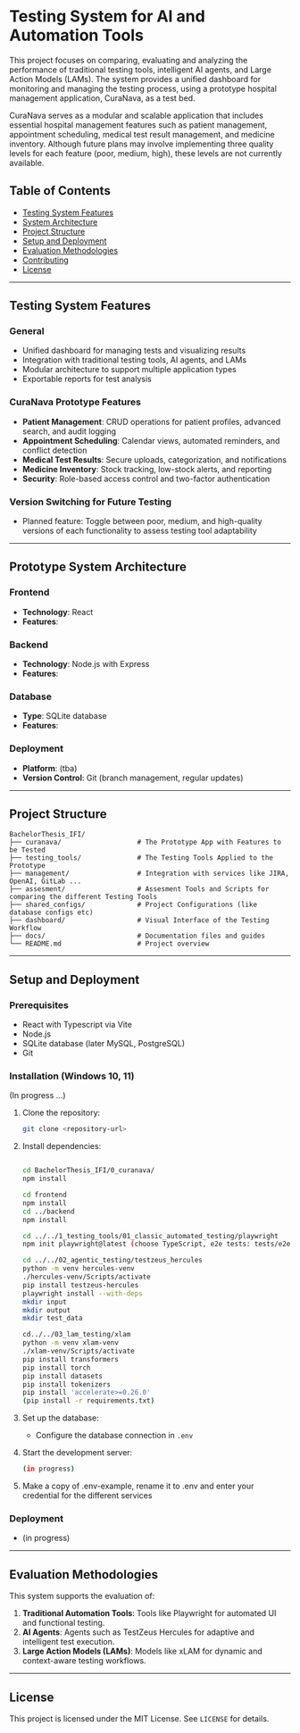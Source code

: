 # Testing System for AI and Automation Tools

This project focuses on comparing, evaluating and analyzing the performance of traditional testing tools, intelligent AI agents, and Large Action Models (LAMs). The system provides a unified dashboard for monitoring and managing the testing process, using a prototype hospital management application, CuraNava, as a test bed.

CuraNava serves as a modular and scalable application that includes essential hospital management features such as patient management, appointment scheduling, medical test result management, and medicine inventory. Although future plans may involve implementing three quality levels for each feature (poor, medium, high), these levels are not currently available.

## Table of Contents
- [Testing System Features](#testing-system-features)
- [System Architecture](#system-architecture)
- [Project Structure](#project-structure)
- [Setup and Deployment](#setup-and-deployment)
- [Evaluation Methodologies](#evaluation-methodologies)
- [Contributing](#contributing)
- [License](#license)

---

## Testing System Features

### General
- Unified dashboard for managing tests and visualizing results
- Integration with traditional testing tools, AI agents, and LAMs
- Modular architecture to support multiple application types
- Exportable reports for test analysis

### CuraNava Prototype Features
- **Patient Management**: CRUD operations for patient profiles, advanced search, and audit logging
- **Appointment Scheduling**: Calendar views, automated reminders, and conflict detection
- **Medical Test Results**: Secure uploads, categorization, and notifications
- **Medicine Inventory**: Stock tracking, low-stock alerts, and reporting
- **Security**: Role-based access control and two-factor authentication

### Version Switching for Future Testing
- Planned feature: Toggle between poor, medium, and high-quality versions of each functionality to assess testing tool adaptability

---

## Prototype System Architecture

### Frontend
- **Technology**: React
- **Features**: 

### Backend
- **Technology**: Node.js with Express
- **Features**: 

### Database
- **Type**: SQLite database
- **Features**: 

### Deployment
- **Platform**: (tba)
- **Version Control**: Git (branch management, regular updates)

---

## Project Structure

```
BachelorThesis_IFI/
├── curanava/                   # The Prototype App with Features to be Tested
├── testing_tools/              # The Testing Tools Applied to the Prototype
├── management/                 # Integration with services like JIRA, OpenAI, GitLab ...
├── assesment/                  # Assesment Tools and Scripts for comparing the different Testing Tools
├── shared_configs/             # Project Configurations (like database configs etc)
├── dashboard/                  # Visual Interface of the Testing Workflow
├── docs/                       # Documentation files and guides
└── README.md                   # Project overview
```

---

## Setup and Deployment

### Prerequisites
- React with Typescript via Vite
- Node.js
- SQLite database (later MySQL, PostgreSQL)
- Git

### Installation (Windows 10, 11)
(In progress ...)

1. Clone the repository:
   ```bash
   git clone <repository-url>
   ```
2. Install dependencies:
   ```bash
   
   cd BachelorThesis_IFI/0_curanava/
   npm install
   
   cd frontend
   npm install
   cd ../backend
   npm install

   cd ../../1_testing_tools/01_classic_automated_testing/playwright
   npm init playwright@latest (choose TypeScript, e2e tests: tests/e2e, Install Playwright browsers true)

   cd ../../02_agentic_testing/testzeus_hercules
   python -m venv hercules-venv
   ./hercules-venv/Scripts/activate
   pip install testzeus-hercules
   playwright install --with-deps
   mkdir input
   mkdir output
   mkdir test_data

   cd../../03_lam_testing/xlam
   python -m venv xlam-venv
   ./xlam-venv/Scripts/activate
   pip install transformers
   pip install torch
   pip install datasets
   pip install tokenizers
   pip install 'accelerate>=0.26.0'
   (pip install -r requirements.txt)


   ```

3. Set up the database:
   - Configure the database connection in `.env`

4. Start the development server:
   ```bash
   (in progress)
   ```

5. Make a copy of .env-example, rename it to .env and enter your credential for the different services

### Deployment
- (in progress)

---

## Evaluation Methodologies

This system supports the evaluation of:
1. **Traditional Automation Tools**: Tools like Playwright for automated UI and functional testing.
2. **AI Agents**: Agents such as TestZeus Hercules for adaptive and intelligent test execution.
3. **Large Action Models (LAMs)**: Models like xLAM for dynamic and context-aware testing workflows.

---

## License

This project is licensed under the MIT License. See `LICENSE` for details.
